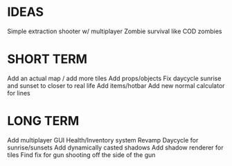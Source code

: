 # IDEAS

Simple extraction shooter w/ multiplayer
Zombie survival like COD zombies

# SHORT TERM
Add an actual map / add more tiles
Add props/objects
Fix daycycle sunrise and sunset to closer to real life
Add items/hotbar
Add new normal calculator for lines


# LONG TERM
Add multiplayer
GUI
Health/Inventory system
Revamp Daycycle for sunrise/sunsets
Add dynamically casted shadows
Add shadow renderer for tiles
Find fix for gun shooting off the side of the gun


```rust

```